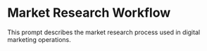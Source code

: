 # Market Research Workflow

This prompt describes the market research process used in digital marketing operations.
